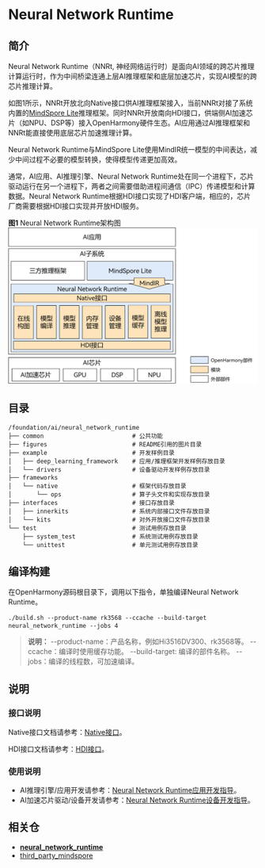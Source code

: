 # Neural Network Runtime

## 简介

Neural Network Runtime（NNRt, 神经网络运行时）是面向AI领域的跨芯片推理计算运行时，作为中间桥梁连通上层AI推理框架和底层加速芯片，实现AI模型的跨芯片推理计算。

如图1所示，NNRt开放北向Native接口供AI推理框架接入，当前NNRt对接了系统内置的[MindSpore Lite](https://gitee.com/openharmony/third_party_mindspore)推理框架。同时NNRt开放南向HDI接口，供端侧AI加速芯片（如NPU、DSP等）接入OpenHarmony硬件生态。AI应用通过AI推理框架和NNRt能直接使用底层芯片加速推理计算。

Neural Network Runtime与MindSpore Lite使用MindIR统一模型的中间表达，减少中间过程不必要的模型转换，使得模型传递更加高效。

通常，AI应用、AI推理引擎、Neural Network Runtime处在同一个进程下，芯片驱动运行在另一个进程下，两者之间需要借助进程间通信（IPC）传递模型和计算数据。Neural Network Runtime根据HDI接口实现了HDI客户端，相应的，芯片厂商需要根据HDI接口实现并开放HDI服务。

**图1** Neural Network Runtime架构图
!["Neural Network Runtime架构图"](./figures/neural_network_runtime_intro.png)

## 目录

```text
/foundation/ai/neural_network_runtime
├── common                         # 公共功能
├── figures                        # README引用的图片目录
├── example                        # 开发样例目录
│   ├── deep_learning_framework    # 应用/推理框架开发样例存放目录
│   └── drivers                    # 设备驱动开发样例存放目录
├── frameworks
│   └── native                     # 框架代码存放目录
│       └── ops                    # 算子头文件和实现存放目录
├── interfaces                     # 接口存放目录
│   ├── innerkits                  # 系统内部接口文件存放目录
│   └── kits                       # 对外开放接口文件存放目录 
└── test                           # 测试用例存放目录
    ├── system_test                # 系统测试用例存放目录
    └── unittest                   # 单元测试用例存放目录
```

## 编译构建

在OpenHarmony源码根目录下，调用以下指令，单独编译Neural Network Runtime。
```shell
./build.sh --product-name rk3568 --ccache --build-target neural_network_runtime --jobs 4
```
> **说明：** 
--product-name：产品名称，例如Hi3516DV300、rk3568等。
--ccache：编译时使用缓存功能。
--build-target: 编译的部件名称。
--jobs：编译的线程数，可加速编译。

## 说明

### 接口说明

Native接口文档请参考：[Native接口](https://gitee.com/openharmony-sig/interface_native_header/pulls/182)。

HDI接口文档请参考：[HDI接口](https://gitee.com/openharmony-sig/interface_native_header/pulls/179)。

### 使用说明

- AI推理引擎/应用开发请参考：[Neural Network Runtime应用开发指导](./neural-network-runtime-guidelines.md)。
- AI加速芯片驱动/设备开发请参考：[Neural Network Runtime设备开发指导](./example/drivers/README_zh.md)。

## 相关仓

- [**neural_network_runtime**](https://gitee.com/openharmony-sig/neural_network_runtime)
- [third_party_mindspore](https://gitee.com/openharmony/third_party_mindspore)
